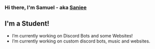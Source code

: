 ### Hi there, I'm Samuel - aka [Saniee][website]

## I'm a Student!


- I’m currently working on Discord Bots and some Websites!
- I’m currently working on custom discord bots, music and websites.

[website]: https://saniee.xyz/
[itch.io]: https://saniee.itch.io/
[youtube]: https://www.youtube.com/channel/UCt4ckjAp0DfIiusOBV9GtVw
